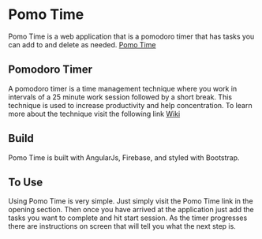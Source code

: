 # Pomo Time
Pomo Time is a web application that is a pomodoro timer that has tasks you can add to and delete as needed. [Pomo Time](https://bloctime-tchbell.herokuapp.com/)

## Pomodoro Timer
A pomodoro timer is a time management technique where you work in intervals of a 25 minute work session followed by a short break. This technique is used to increase productivity and help concentration. To learn more about the technique visit the following link [Wiki](https://en.wikipedia.org/wiki/Pomodoro_Technique)

## Build
Pomo Time is built with AngularJs, Firebase, and styled with Bootstrap.

## To Use
Using Pomo Time is very simple. Just simply visit the Pomo Time link in the opening section. Then once you have arrived at the application just add the tasks you want to complete and hit start session. As the timer progresses there are instructions on screen that will tell you what the next step is.